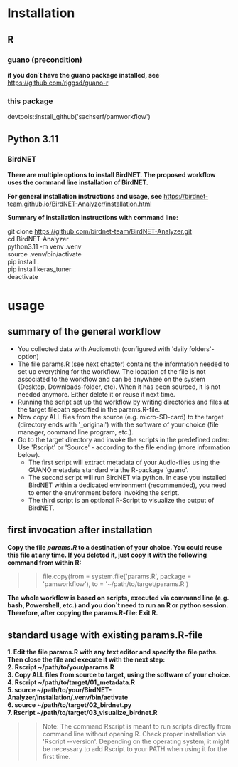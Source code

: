 # Installation

## R 
### guano (precondition)

**if you don´t have the guano package installed, see**   https://github.com/riggsd/guano-r

### this package

devtools::install_github('sachserf/pamworkflow')

## Python 3.11
### BirdNET

**There are multiple options to install BirdNET. The proposed workflow uses the command line installation of BirdNET.**

**For general installation instructions and usage, see**   https://birdnet-team.github.io/BirdNET-Analyzer/installation.html

**Summary of installation instructions with command line:**  

git clone https://github.com/birdnet-team/BirdNET-Analyzer.git  
cd BirdNET-Analyzer  
python3.11 -m venv .venv  
source .venv/bin/activate  
pip install .  
pip install keras_tuner  
deactivate  

# usage

## summary of the general workflow

- You collected data with Audiomoth (configured with 'daily folders'-option)
- The file params.R (see next chapter) contains the information needed to set up everything for the workflow. The location of the file is not associated to the workflow and can be anywhere on the system (Desktop, Downloads-folder, etc). When it has been sourced, it is not needed anymore. Either delete it or reuse it next time.
- Running the script set up the workflow by writing directories and files at the target filepath specified in the params.R-file. 
- Now copy ALL files from the source (e.g. micro-SD-card) to the target (directory ends with '_original') with the software of your choice (file manager, command line program, etc.). 
- Go to the target directory and invoke the scripts in the predefined order: Use 'Rscript' or 'Source' - according to the file ending (more information below).
    - The first script will extract metadata of your Audio-files using the GUANO metadata standard via the R-package 'guano'.
    - The second script will run BirdNET via python. In case you installed BirdNET within a dedicated environment (recommended), you need to enter the environment before invoking the script.
    - The third script is an optional R-Script to visualize the output of BirdNET.

## first invocation after installation

**Copy the file *params.R* to a destination of your choice. You could reuse this file at any time. If you deleted it, just copy it with the following command from within R:**  

>> file.copy(from = system.file('params.R', package = 'pamworkflow'), to = '~/path/to/target/params.R')

**The whole workflow is based on scripts, executed via command line (e.g. bash, Powershell, etc.) and you don´t need to run an R or python session. Therefore, after copying the params.R-file: Exit R.**

## standard usage with existing params.R-file

**1. Edit the file params.R with any text editor and specify the file paths. Then close the file and execute it with the next step:**   
**2. Rscript ~/path/to/your/params.R**  
**3. Copy ALL files from source to target, using the software of your choice.**  
**4. Rscript ~/path/to/target/01_metadata.R**  
**5. source ~/path/to/your/BirdNET-Analyzer/installation/.venv/bin/activate**  
**6. source ~/path/to/target/02_birdnet.py**  
**7. Rscript ~/path/to/target/03_visualize_birdnet.R**  

>> Note: The command Rscript is meant to run scripts directly from command line without opening R. Check proper installation via 'Rscript --version'. Depending on the operating system, it might be necessary to add Rscript to your PATH when using it for the first time.

